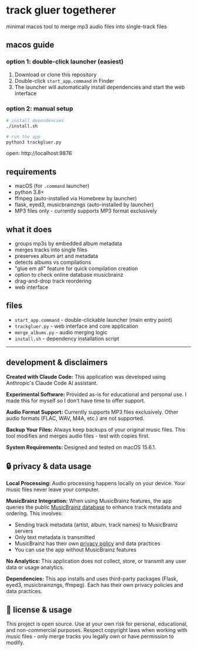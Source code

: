 # track gluer togetherer

minimal macos tool to merge mp3 audio files into single-track files

## macos guide 

### option 1: double-click launcher (easiest)
1. Download or clone this repository
2. Double-click `start_app.command` in Finder
3. The launcher will automatically install dependencies and start the web interface

### option 2: manual setup
```bash
# install dependencies
./install.sh

# run the app
python3 trackgluer.py
```
open: http://localhost:9876

## requirements

- macOS (for `.command` launcher)
- python 3.8+
- ffmpeg (auto-installed via Homebrew by launcher)
- flask, eyed3, musicbrainzngs (auto-installed by launcher)
- MP3 files only - currently supports MP3 format exclusively

## what it does

- groups mp3s by embedded album metadata
- merges tracks into single files
- preserves album art and metadata
- detects albums vs compilations 
- "glue em all" feature for quick compilation creation
- option to check online database musicbrainz
- drag-and-drop track reordering
- web interface 

## files

- `start_app.command` - double-clickable launcher (main entry point)
- `trackgluer.py` - web interface and core application
- `merge_albums.py` - audio merging logic
- `install.sh` - dependency installation script

---

## development & disclaimers

**Created with Claude Code:** This application was developed using Anthropic's Claude Code AI assistant.

**Experimental Software:** Provided as-is for educational and personal use. I made this for myself so I don't have time to offer support.

**Audio Format Support:** Currently supports MP3 files exclusively. Other audio formats (FLAC, WAV, M4A, etc.) are not supported.

**Backup Your Files:** Always keep backups of your original music files. This tool modifies and merges audio files - test with copies first.

**System Requirements:** Designed and tested on macOS 15.6.1. 

## 🔒 privacy & data usage

**Local Processing:** Audio processing happens locally on your device. Your music files never leave your computer.

**MusicBrainz Integration:** When using MusicBrainz features, the app queries the public [MusicBrainz database](https://musicbrainz.org/) to enhance track metadata and ordering. This involves:
- Sending track metadata (artist, album, track names) to MusicBrainz servers
- Only text metadata is transmitted
- MusicBrainz has their own [privacy policy](https://metabrainz.org/privacy) and data practices
- You can use the app without MusicBrainz features

**No Analytics:** This application does not collect, store, or transmit any user data or usage analytics.

**Dependencies:** This app installs and uses third-party packages (Flask, eyed3, musicbrainzngs, ffmpeg). Each has their own privacy policies and data practices.

## 📜 license & usage

This project is open source. Use at your own risk for personal, educational, and non-commercial purposes. Respect copyright laws when working with music files - only merge tracks you legally own or have permission to modify.
